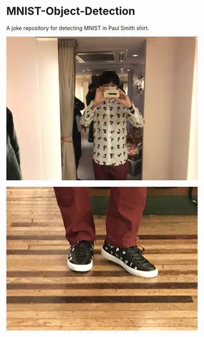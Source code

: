 # MNIST-Object-Detection

A joke repository for detecting MNIST in Paul Smith shirt.

![shirt](assets/MNIST_shirt.jpg)

![shoes](assets/MNIST_shoes.jpg)
